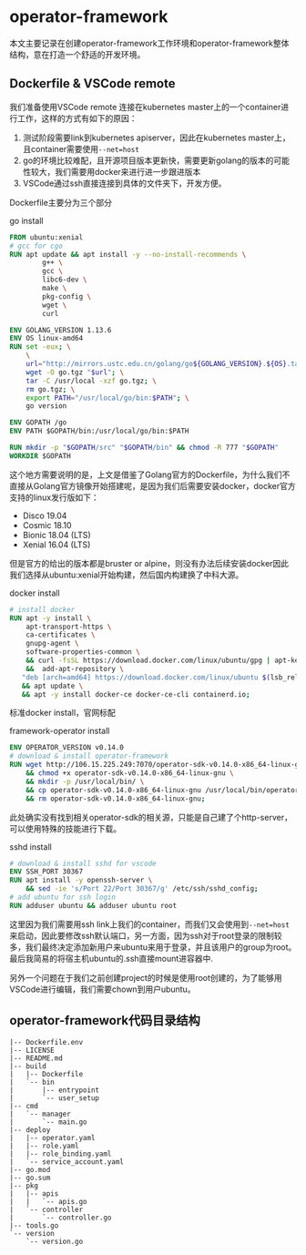 # operator-framework

本文主要记录在创建operator-framework工作环境和operator-framework整体结构，意在打造一个舒适的开发环境。

## Dockerfile & VSCode remote

我们准备使用VSCode remote 连接在kubernetes master上的一个container进行工作，这样的方式有如下的原因：

1.  测试阶段需要link到kubernetes apiserver，因此在kubernetes master上，且container需要使用`--net=host`
2. go的环境比较难配，且开源项目版本更新快，需要更新golang的版本的可能性较大，我们需要用docker来进行进一步跟进版本
3. VSCode通过ssh直接连接到具体的文件夹下，开发方便。

Dockerfile主要分为三个部分

go install

```dockerfile
FROM ubuntu:xenial
# gcc for cgo
RUN apt update && apt install -y --no-install-recommends \
		g++ \
		gcc \
		libc6-dev \
		make \
		pkg-config \
        wget \
		curl

ENV GOLANG_VERSION 1.13.6
ENV OS linux-amd64
RUN set -eux; \
	\
	url="http://mirrors.ustc.edu.cn/golang/go${GOLANG_VERSION}.${OS}.tar.gz"; \
	wget -O go.tgz "$url"; \
	tar -C /usr/local -xzf go.tgz; \
	rm go.tgz; \
	export PATH="/usr/local/go/bin:$PATH"; \
	go version

ENV GOPATH /go
ENV PATH $GOPATH/bin:/usr/local/go/bin:$PATH

RUN mkdir -p "$GOPATH/src" "$GOPATH/bin" && chmod -R 777 "$GOPATH"
WORKDIR $GOPATH
```

这个地方需要说明的是，上文是借鉴了Golang官方的Dockerfile，为什么我们不直接从Golang官方镜像开始搭建呢，是因为我们后需要安装docker，docker官方支持的linux发行版如下：

- Disco 19.04
- Cosmic 18.10
- Bionic 18.04 (LTS)
- Xenial 16.04 (LTS)

但是官方的给出的版本都是bruster or alpine，则没有办法后续安装docker因此我们选择从ubuntu:xenial开始构建，然后国内构建换了中科大源。

docker install

```dockerfile
# install docker
RUN apt -y install \
    apt-transport-https \
    ca-certificates \
    gnupg-agent \
    software-properties-common \
    && curl -fsSL https://download.docker.com/linux/ubuntu/gpg | apt-key add - \
    &&  add-apt-repository \
   "deb [arch=amd64] https://download.docker.com/linux/ubuntu $(lsb_release -cs) stable" \
   && apt update \
   && apt -y install docker-ce docker-ce-cli containerd.io;
```

标准docker install，官网标配

framework-operator install

```dockerfile
ENV OPERATOR_VERSION v0.14.0
# download & install operator-framework
RUN wget http://106.15.225.249:7070/operator-sdk-v0.14.0-x86_64-linux-gnu \
    && chmod +x operator-sdk-v0.14.0-x86_64-linux-gnu \
    && mkdir -p /usr/local/bin/ \
    && cp operator-sdk-v0.14.0-x86_64-linux-gnu /usr/local/bin/operator-sdk \
    && rm operator-sdk-v0.14.0-x86_64-linux-gnu;
```

此处确实没有找到相关operator-sdk的相关源，只能是自己建了个http-server，可以使用特殊的技能进行下载。

sshd install

```dockerfile
# download & install sshd for vscode
ENV SSH_PORT 30367
RUN apt install -y openssh-server \
    && sed -ie 's/Port 22/Port 30367/g' /etc/ssh/sshd_config;
# add ubuntu for ssh login
RUN adduser ubuntu && adduser ubuntu root
```

这里因为我们需要用ssh link上我们的container，而我们又会使用到`--net=host`来启动，因此要修改ssh默认端口，另一方面，因为ssh对于root登录的限制较多，我们最终决定添加新用户来ubuntu来用于登录，并且该用户的group为root。最后我简易的将宿主机ubuntu的.ssh直接mount进容器中.

另外一个问题在于我们之前创建project的时候是使用root创建的，为了能够用VSCode进行编辑，我们需要chown到用户ubuntu。

## operator-framework代码目录结构

```tree
|-- Dockerfile.env
|-- LICENSE
|-- README.md
|-- build
|   |-- Dockerfile
|   `-- bin
|       |-- entrypoint
|       `-- user_setup
|-- cmd
|   `-- manager
|       `-- main.go
|-- deploy
|   |-- operator.yaml
|   |-- role.yaml
|   |-- role_binding.yaml
|   `-- service_account.yaml
|-- go.mod
|-- go.sum
|-- pkg
|   |-- apis
|   |   `-- apis.go
|   `-- controller
|       `-- controller.go
|-- tools.go
`-- version
    `-- version.go
```

